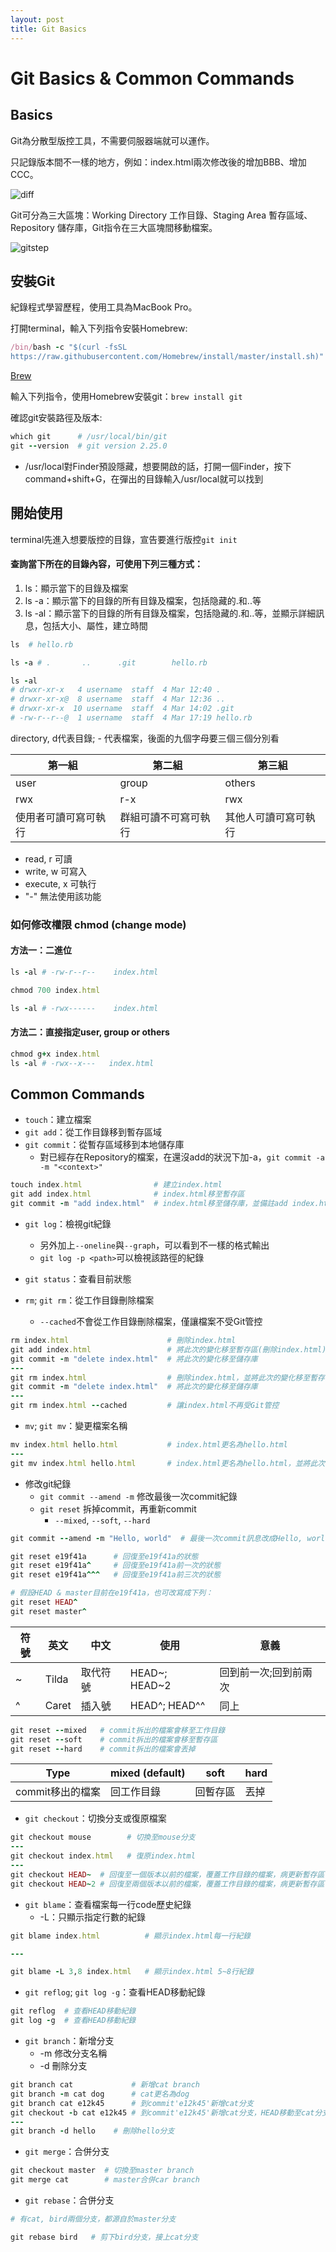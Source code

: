 ```yaml
---
layout: post
title: Git Basics
---
```


# Git Basics & Common Commands

## Basics
Git為分散型版控工具，不需要伺服器端就可以運作。

只記錄版本間不一樣的地方，例如：index.html兩次修改後的增加BBB、增加CCC。

![diff](../public/diff.png)

Git可分為三大區塊：Working Directory 工作目錄、Staging Area 暫存區域、Repository 儲存庫，Git指令在三大區塊間移動檔案。

![gitstep](../public/gitstep.png)

## 安裝Git
紀錄程式學習歷程，使用工具為MacBook Pro。

打開terminal，輸入下列指令安裝Homebrew:

```ruby
/bin/bash -c "$(curl -fsSL 
https://raw.githubusercontent.com/Homebrew/install/master/install.sh)"
```
[Brew](https://brew.sh/index_zh-tw.html)

輸入下列指令，使用Homebrew安裝git：`brew install git`

確認git安裝路徑及版本:

```ruby
which git      # /usr/local/bin/git
git --version  # git version 2.25.0
```

* /usr/local對Finder預設隱藏，想要開啟的話，打開一個Finder，按下command+shift+G，在彈出的目錄輸入/usr/local就可以找到


## 開始使用
terminal先進入想要版控的目錄，宣告要進行版控`git init`

#### 查詢當下所在的目錄內容，可使用下列三種方式：
1. ls：顯示當下的目錄及檔案
2. ls -a：顯示當下的目錄的所有目錄及檔案，包括隐藏的.和..等
3. ls -al：顯示當下的目錄的所有目錄及檔案，包括隐藏的.和..等，並顯示詳細訊息，包括大小、屬性，建立時間

```ruby
ls  # hello.rb

ls -a # .		..		.git		hello.rb

ls -al
# drwxr-xr-x   4 username  staff  4 Mar 12:40 .
# drwxr-xr-x@  8 username  staff  4 Mar 12:36 ..
# drwxr-xr-x  10 username  staff  4 Mar 14:02 .git
# -rw-r--r--@  1 username  staff  4 Mar 17:19 hello.rb
```
directory, d代表目錄; - 代表檔案，後面的九個字母要三個三個分別看

| 第一組           | 第二組             | 第三組          |
| --------------- | ----------------- | -------------- |
| user            | group             | others         |
| rwx             | r-x               | rwx            |
| 使用者可讀可寫可執行| 群組可讀不可寫可執行 | 其他人可讀可寫可執行 |

* read, r 可讀
* write, w 可寫入
* execute, x 可執行
* "-" 無法使用該功能

### 如何修改權限 chmod (change mode)

#### 方法一：二進位

```ruby
ls -al # -rw-r--r--    index.html

chmod 700 index.html

ls -al # -rwx------    index.html
```

#### 方法二：直接指定user, group or others

```ruby
chmod g+x index.html
ls -al # -rwx--x---   index.html
```

## Common Commands

* `touch`：建立檔案
* `git add`：從工作目錄移到暫存區域
* `git commit`：從暫存區域移到本地儲存庫
  * 對已經存在Repository的檔案，在還沒add的狀況下加-a，`git commit -a -m "<context>"`

```ruby
touch index.html                # 建立index.html
git add index.html              # index.html移至暫存區
git commit -m "add index.html"  # index.html移至儲存庫，並備註add index.html
```

* `git log`：檢視git紀錄
  * 另外加上`--oneline`與`--graph`，可以看到不一樣的格式輸出
  * `git log -p <path>`可以檢視該路徑的紀錄

* `git status`：查看目前狀態
* `rm`; `git rm`：從工作目錄刪除檔案
  * `--cached`不會從工作目錄刪除檔案，僅讓檔案不受Git管控

```ruby
rm index.html                      # 刪除index.html
git add index.html                 # 將此次的變化移至暫存區(刪除index.html)
git commit -m "delete index.html"  # 將此次的變化移至儲存庫
---
git rm index.html                  # 刪除index.html，並將此次的變化移至暫存區
git commit -m "delete index.html"  # 將此次的變化移至儲存庫
---
git rm index.html --cached         # 讓index.html不再受Git管控
```

* `mv`; `git mv`：變更檔案名稱

```ruby
mv index.html hello.html           # index.html更名為hello.html
---
git mv index.html hello.html       # index.html更名為hello.html，並將此次的變化移至暫存區
```

* 修改git紀錄
  * `git commit --amend -m` 修改最後一次commit紀錄
  * `git reset` 拆掉commit，再重新commit
    * `--mixed`, `--soft`, `--hard`

```ruby
git commit --amend -m "Hello, world"  # 最後一次commit訊息改成Hello, world
```

```ruby
git reset e19f41a      # 回復至e19f41a的狀態
git reset e19f41a^     # 回復至e19f41a前一次的狀態
git reset e19f41a^^^   # 回復至e19f41a前三次的狀態

# 假設HEAD & master目前在e19f41a，也可改寫成下列：
git reset HEAD^
git reset master^
```

|  符號 |  英文 |  中文     | 使用          |          意義        |
| ---- | ----- | -------- | ------------- | ------------------ |
| ~    | Tilda |  取代符號 | HEAD~; HEAD~2 | 回到前一次;回到前兩次  |
| ^    | Caret |  插入號   | HEAD^; HEAD^^ |         同上        |

```ruby
git reset --mixed   # commit拆出的檔案會移至工作目錄
git reset --soft    # commit拆出的檔案會移至暫存區
git reset --hard    # commit拆出的檔案會丟掉
```

| Type | mixed (default) | soft | hard |
| -------- | -------- | --- | -------- |
| commit移出的檔案 | 回工作目錄 | 回暫存區 | 丟掉 |

* `git checkout`：切換分支或復原檔案

```ruby
git checkout mouse        # 切換至mouse分支
---
git checkout index.html   # 復原index.html
---
git checkout HEAD~  # 回復至一個版本以前的檔案，覆蓋工作目錄的檔案，病更新暫存區
git checkout HEAD~2 # 回復至兩個版本以前的檔案，覆蓋工作目錄的檔案，病更新暫存區
```

* `git blame`：查看檔案每一行code歷史紀錄
  * -L：只顯示指定行數的紀錄

```ruby
git blame index.html          # 顯示index.html每一行紀錄

---

git blame -L 3,8 index.html   # 顯示index.html 5~8行紀錄
```

* `git reflog`; `git log -g`：查看HEAD移動紀錄

```ruby
git reflog  # 查看HEAD移動紀錄
git log -g  # 查看HEAD移動紀錄
```

* `git branch`：新增分支
  * -m 修改分支名稱
  * -d 刪除分支

```ruby
git branch cat             # 新增cat branch
git branch -m cat dog      # cat更名為dog
git branch cat e12k45      # 到commit'e12k45'新增cat分支
git checkout -b cat e12k45 # 到commit'e12k45'新增cat分支，HEAD移動至cat分支
---
git branch -d hello    # 刪除hello分支
```

* `git merge`：合併分支

```ruby
git checkout master  # 切換至master branch
git merge cat        # master合併car branch
```

* `git rebase`：合併分支

```ruby
# 有cat, bird兩個分支，都源自於master分支

git rebase bird   # 剪下bird分支，接上cat分支
```
